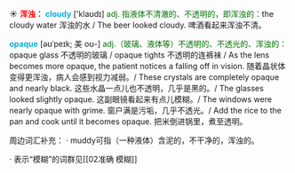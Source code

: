 ☀ <font color="red">**浑浊：**</font>
<font color="sky blue">**cloudy**</font> ['klaʊdɪ] 
<font color="rgb(227, 108, 9)">adj. 指液体不清澈的、不透明的，即浑浊的：</font>the cloudy water 浑浊的水 / The beer looked cloudy. 啤酒看起来浑浊不清。
           
<font color="sky blue">**opaque**</font> [əʊˈpeɪk; 美 oʊ-]
<font color="rgb(227, 108, 9)">adj.（玻璃、液体等）不透明的、不透光的、浑浊的：</font>opaque glass 不透明的玻璃 / opaque tights 不透明的连裤袜 / As the lens becomes more opaque, the patient notices a falling off in vision. 随着晶状体变得更浑浊，病人会感到视力减弱。/ These crystals are completely opaque and nearly black. 这些水晶一点儿也不透明，几乎是黑的。/ The glasses looked slightly opaque. 这副眼镜看起来有点儿模糊。/ The windows were nearly opaque with grime. 窗户满是污垢，几乎不透光。/ Add the rice to the pan and cook until it becomes opaque. 把米倒进锅里，煮至透明。

周边词汇补充：
· muddy可指（一种液体）含泥的，不干净的，浑浊的。

· 表示“模糊”的词群见[[02准确 模糊]]
